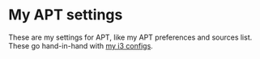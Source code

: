 # My APT settings
These are my settings for APT, like my APT preferences and sources list. These go hand-in-hand with [my i3 configs](https://github.com/fusion809/i3-configs).
